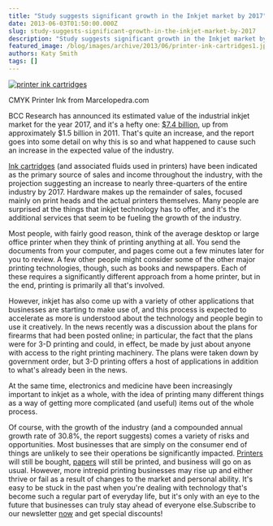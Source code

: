 ```yaml
---
title: "Study suggests significant growth in the Inkjet market by 2017"
date: 2013-06-03T01:50:00.000Z
slug: study-suggests-significant-growth-in-the-inkjet-market-by-2017
description: "Study suggests significant growth in the Inkjet market by 2017"
featured_image: /blog/images/archive/2013/06/printer-ink-cartridges1.jpg
authors: Katy Smith
tags: []
---
```


[![printer ink cartridges](/blog/images/archive/2013/06/printer-ink-cartridges1-632x292.jpg)](/blog/images/archive/2013/06/printer-ink-cartridges1.jpg)

CMYK Printer Ink from Marcelopedra.com

BCC Research has announced its estimated value of the industrial inkjet market for the year 2017, and it's a hefty one: [$7.4 billion](http://www.prweb.com/releases/2013/5/prweb10765509.htm), up from approximately $1.5 billion in 2011\. That's quite an increase, and the report goes into some detail on why this is so and what happened to cause such an increase in the expected value of the industry.

[Ink cartridges](https://www.tomatoink.com/) (and associated fluids used in printers) have been indicated as the primary source of sales and income throughout the industry, with the projection suggesting an increase to nearly three-quarters of the entire industry by 2017\. Hardware makes up the remainder of sales, focused mainly on print heads and the actual printers themselves. Many people are surprised at the things that inkjet technology has to offer, and it's the additional services that seem to be fueling the growth of the industry.

Most people, with fairly good reason, think of the average desktop or large office printer when they think of printing anything at all. You send the documents from your computer, and pages come out a few minutes later for you to review. A few other people might consider some of the other major printing technologies, though, such as books and newspapers. Each of these requires a significantly different approach from a home printer, but in the end, printing is primarily all that's involved.

However, inkjet has also come up with a variety of other applications that businesses are starting to make use of, and this process is expected to accelerate as more is understood about the technology and people begin to use it creatively. In the news recently was a discussion about the plans for firearms that had been posted online; in particular, the fact that the plans were for 3-D printing and could, in effect, be made by just about anyone with access to the right printing machinery. The plans were taken down by government order, but 3-D printing offers a host of applications in addition to what's already been in the news.

At the same time, electronics and medicine have been increasingly important to inkjet as a whole, with the idea of printing many different things as a way of getting more complicated (and useful) items out of the whole process.

Of course, with the growth of the industry (and a compounded annual growth rate of 30.8%, the report suggests) comes a variety of risks and opportunities. Most businesses that are simply on the consumer end of things are unlikely to see their operations be significantly impacted. [Printers](https://www.tomatoink.com/) will still be bought, [papers](https://www.tomatoink.com/paper) will still be printed, and business will go on as usual. However, more intrepid printing businesses may rise up and either thrive or fail as a result of changes to the market and personal ability. It's easy to be stuck in the past when you're dealing with technology that's become such a regular part of everyday life, but it's only with an eye to the future that businesses can truly stay ahead of everyone else.Subscribe to our newsletter [now](https://www.tomatoink.com/welcome/subscribe) and get special discounts!